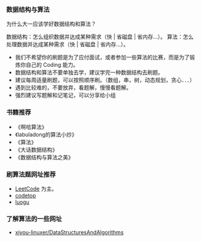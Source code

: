 ### 数据结构与算法

为什么大一应该学好数据结构和算法？

数据结构：怎么组织数据并达成某种需求（快 | 省磁盘 | 省内存...）。
算法：怎么处理数据并达成某种需求（快 | 省磁盘 | 省内存...）。

* 我们不希望你的刷题是为了应付面试，或者参加一些算法的比赛，而是为了锻炼你自己的 Coding 能力。
* 数据结构和算法不要单独去学，建议学完一种数据结构去刷题。
* 建议每周适量刷题，可以按照顺序刷。（数组，串，树，动态规划，贪心．．．）
* 遇到比较难的，不要放弃，看题解，慢慢看题解。
* 强烈建议写题解和记笔记，可以分享给小组

### 书籍推荐

- 《啊哈算法》
- 《labuladong的算法小炒》
- 《算法》
- 《大话数据结构》
- 《数据结构与算法之美》

### 刷算法题网址推荐

- [LeetCode](https://leetcode-cn.com/problemset/all/) 为主。
- [codetop](https://codetop.cc/home)
- [luogu](https://www.luogu.com.cn/)

### 了解算法的一些网址

- [xiyou-linuxer/DataStructuresAndAlgorithms](https://github.com/xiyou-linuxer/Favorites/blob/master/DataStructuresAndAlgorithms.md)
